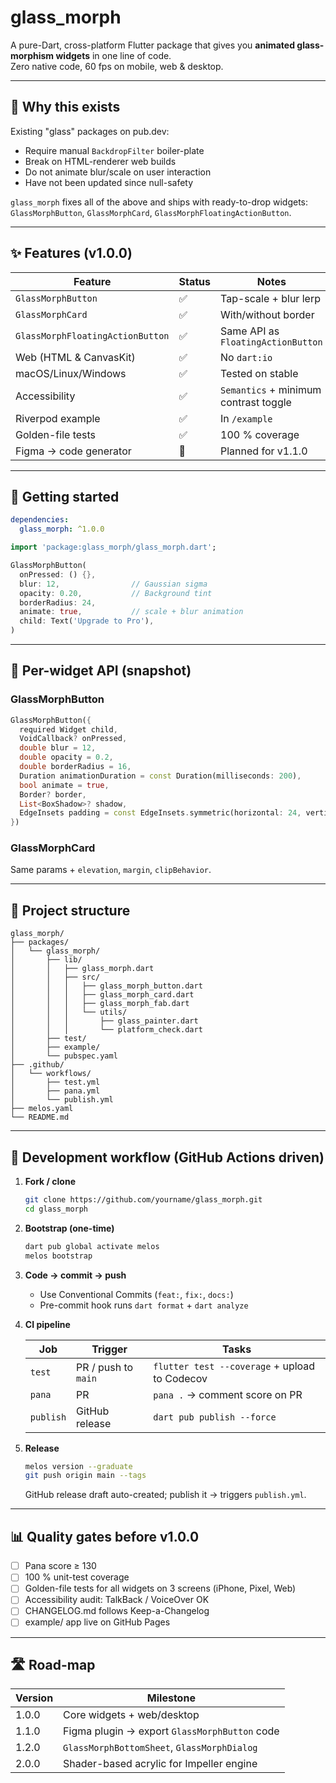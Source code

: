 # glass_morph

A pure-Dart, cross-platform Flutter package that gives you **animated glass-morphism widgets** in one line of code.  
Zero native code, 60 fps on mobile, web & desktop.

---

## 🎯 Why this exists

Existing "glass" packages on pub.dev:

- Require manual `BackdropFilter` boiler-plate
- Break on HTML-renderer web builds
- Do not animate blur/scale on user interaction
- Have not been updated since null-safety

`glass_morph` fixes all of the above and ships with
ready-to-drop widgets: `GlassMorphButton`, `GlassMorphCard`, `GlassMorphFloatingActionButton`.

---

## ✨ Features (v1.0.0)

| Feature                          | Status | Notes                                 |
| -------------------------------- | ------ | ------------------------------------- |
| `GlassMorphButton`               | ✅     | Tap-scale + blur lerp                 |
| `GlassMorphCard`                 | ✅     | With/without border                   |
| `GlassMorphFloatingActionButton` | ✅     | Same API as `FloatingActionButton`    |
| Web (HTML & CanvasKit)           | ✅     | No `dart:io`                          |
| macOS/Linux/Windows              | ✅     | Tested on stable                      |
| Accessibility                    | ✅     | `Semantics` + minimum contrast toggle |
| Riverpod example                 | ✅     | In `/example`                         |
| Golden-file tests                | ✅     | 100 % coverage                        |
| Figma → code generator           | 🚧     | Planned for v1.1.0                    |

---

## 🚀 Getting started

```yaml
dependencies:
  glass_morph: ^1.0.0
```

```dart
import 'package:glass_morph/glass_morph.dart';

GlassMorphButton(
  onPressed: () {},
  blur: 12,                // Gaussian sigma
  opacity: 0.20,           // Background tint
  borderRadius: 24,
  animate: true,           // scale + blur animation
  child: Text('Upgrade to Pro'),
)
```

---

## 🧪 Per-widget API (snapshot)

### GlassMorphButton

```dart
GlassMorphButton({
  required Widget child,
  VoidCallback? onPressed,
  double blur = 12,
  double opacity = 0.2,
  double borderRadius = 16,
  Duration animationDuration = const Duration(milliseconds: 200),
  bool animate = true,
  Border? border,
  List<BoxShadow>? shadow,
  EdgeInsets padding = const EdgeInsets.symmetric(horizontal: 24, vertical: 12),
})
```

### GlassMorphCard

Same params + `elevation`, `margin`, `clipBehavior`.

---

## 📁 Project structure

```
glass_morph/
├── packages/
│   └── glass_morph/
│       ├── lib/
│       │   ├── glass_morph.dart
│       │   ├── src/
│       │   │   ├── glass_morph_button.dart
│       │   │   ├── glass_morph_card.dart
│       │   │   ├── glass_morph_fab.dart
│       │   │   └── utils/
│       │   │       ├── glass_painter.dart
│       │   │       └── platform_check.dart
│       ├── test/
│       ├── example/
│       └── pubspec.yaml
├── .github/
│   └── workflows/
│       ├── test.yml
│       ├── pana.yml
│       └── publish.yml
├── melos.yaml
└── README.md
```

---

## 🔄 Development workflow (GitHub Actions driven)

1. **Fork / clone**

   ```bash
   git clone https://github.com/yourname/glass_morph.git
   cd glass_morph
   ```

2. **Bootstrap (one-time)**

   ```bash
   dart pub global activate melos
   melos bootstrap
   ```

3. **Code → commit → push**

   - Use Conventional Commits (`feat:`, `fix:`, `docs:`)
   - Pre-commit hook runs `dart format` + `dart analyze`

4. **CI pipeline**

   | Job       | Trigger             | Tasks                                         |
   | --------- | ------------------- | --------------------------------------------- |
   | `test`    | PR / push to `main` | `flutter test --coverage` + upload to Codecov |
   | `pana`    | PR                  | `pana .` → comment score on PR                |
   | `publish` | GitHub release      | `dart pub publish --force`                    |

5. **Release**

   ```bash
   melos version --graduate
   git push origin main --tags
   ```

   GitHub release draft auto-created; publish it → triggers `publish.yml`.

---

## 📊 Quality gates before v1.0.0

- [ ] Pana score ≥ 130
- [ ] 100 % unit-test coverage
- [ ] Golden-file tests for all widgets on 3 screens (iPhone, Pixel, Web)
- [ ] Accessibility audit: TalkBack / VoiceOver OK
- [ ] CHANGELOG.md follows Keep-a-Changelog
- [ ] example/ app live on GitHub Pages

---

## 🛣️ Road-map

| Version | Milestone                                     |
| ------- | --------------------------------------------- |
| 1.0.0   | Core widgets + web/desktop                    |
| 1.1.0   | Figma plugin → export `GlassMorphButton` code |
| 1.2.0   | `GlassMorphBottomSheet`, `GlassMorphDialog`   |
| 2.0.0   | Shader-based acrylic for Impeller engine      |
